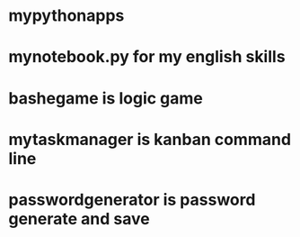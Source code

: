 # mypythonapps
# mynotebook.py for my english skills
# bashegame is logic game
# mytaskmanager is kanban command line
# passwordgenerator is password generate and save
